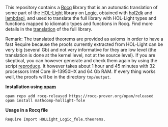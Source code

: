 This repository contains a [Rocq](https://coq.inria.fr/) library that is an automatic translation of some part of the [HOL-Light](https://github.com/jrh13/hol-light) library on [Logic](https://github.com/jrh13/hol-light/blob/master/Logic/make.ml), obtained with [hol2dk](https://github.com/Deducteam/hol2dk) and [lambdapi](https://github.com/Deducteam/lambdapi), and used to translate the full library with HOL-Light types and functions mapped to idiomatic types and functions in Rocq. Find more details in the [translation](https://github.com/Deducteam/coq-hol-light-Logic2) of the full library.

Remark: The translated theorems are provided as axioms in order to have a fast Require because the proofs currently extracted from HOL-Light can be very big (several Gb) and not very informative for they are low level (the translation is done at the kernel level, not at the source level). If you are skeptical, you can however generate and check them again by using the script [reproduce](https://github.com/Deducteam/coq-hol-light-Logic1/blob/main/reproduce). It however takes about 1 hour and 45 minutes with 32 processors Intel Core i9-13950HX and 64 Gb RAM. If every thing works well, the proofs will be in the directory `tmp/output`.

**Installation using [opam](https://opam.ocaml.org/)**

```
opam repo add rocq-released https://rocq-prover.org/opam/released
opam install mathcomp-hollight-fole
```

**Usage in a Rocq file**

```
Require Import HOLLight_Logic_fole.theorems.
```
